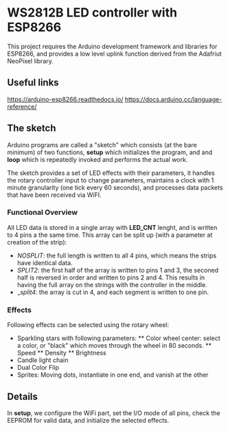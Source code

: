 # WS2812B LED controller with ESP8266

This project requires the Arduino development framework and libraries for ESP8266, and provides a low level uplink function derived from the Adafriut NeoPixel library.

## Useful links

https://arduino-esp8266.readthedocs.io/
https://docs.arduino.cc/language-reference/

## The sketch

Arduino programs are called a "sketch" which consists (at the bare minimum) of two functions, __setup__ which initializes the program, and and __loop__ which is repeatedly invoked and performs the actual work.

The sketch provides a set of LED effects with their parameters, it handles the rotary controller input to change parameters, maintains a clock with 1 minute granularity (one tick every 60 seconds), and processes data packets that have been received via WiFI.

### Functional Overview

All LED data is stored in a single array with __LED_CNT__ lenght, and is written to 4 pins a the same time. This array can be split up (with a parameter at creation of the strip):

* _NOSPLIT_: the full length is written to all 4 pins, which means the strips have identical data.
* _SPLIT2_: the first half of the array is written to pins 1 and 3, the seconed half is reversed in order and written to pins 2 and 4. This results in having the full array on the strings with the controller in the middle.
* __split4_: the array is cut in 4, and each segment is written to one pin.

### Effects

Following effects can be selected using the rotary wheel:

* Sparkling stars with following parameters:
** Color wheel center: select a color, or "black" which moves through the wheel in 80 seconds.
** Speed
** Density
** Brightness
* Candle light chain
* Dual Color Flip
* Sprites: Moving dots, instantiate in one end, and vanish at the other

## Details

In __setup__, we configure the WiFi part, set the I/O mode of all pins, check the EEPROM for valid data, and initialize the selected effects.